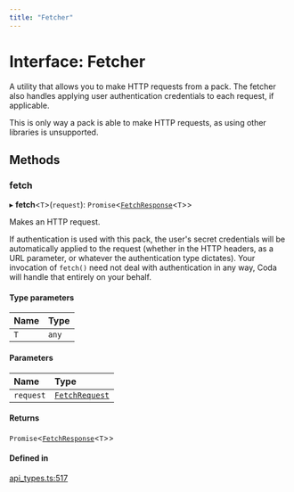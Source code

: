 ```yaml
---
title: "Fetcher"
---
```

# Interface: Fetcher

A utility that allows you to make HTTP requests from a pack. The fetcher also
handles applying user authentication credentials to each request, if applicable.

This is only way a pack is able to make HTTP requests, as using other libraries is unsupported.

## Methods

### fetch

▸ **fetch**<`T`\>(`request`): `Promise`<[`FetchResponse`](FetchResponse.md)<`T`\>\>

Makes an HTTP request.

If authentication is used with this pack, the user's secret credentials will be
automatically applied to the request (whether in the HTTP headers, as a URL parameter,
or whatever the authentication type dictates). Your invocation of `fetch()` need not
deal with authentication in any way, Coda will handle that entirely on your behalf.

#### Type parameters

| Name | Type |
| :------ | :------ |
| `T` | `any` |

#### Parameters

| Name | Type |
| :------ | :------ |
| `request` | [`FetchRequest`](FetchRequest.md) |

#### Returns

`Promise`<[`FetchResponse`](FetchResponse.md)<`T`\>\>

#### Defined in

[api_types.ts:517](https://github.com/coda/packs-sdk/blob/main/api_types.ts#L517)
